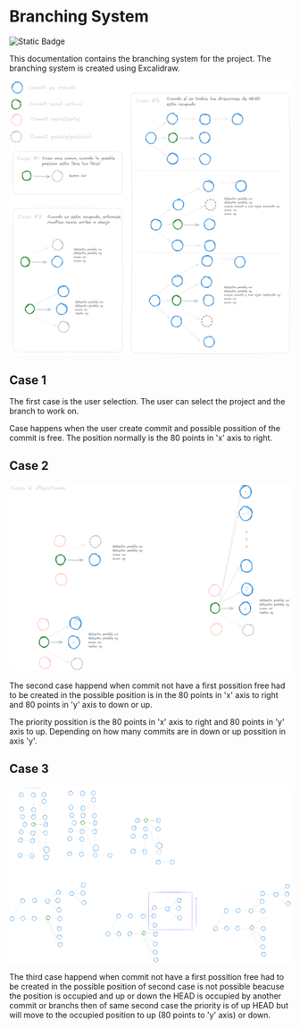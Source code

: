 # Branching System

![Static Badge](https://img.shields.io/badge/Excalidraw-black?style=for-the-badge&logo=excalidraw)


This documentation contains the branching system for the project. The branching system is created using Excalidraw.

![Branching System](../assets/MokapRamificaciones.png)

## Case 1

The first case is the user selection. The user can select the project and the branch to work on.

Case happens when the user create commit and possible possition of the commit is free. The position normally is the 80 points in 'x' axis to right.

## Case 2

![Branching System Case 2](../assets/MokapRamificacionesCaso2.png)

The second case happend when commit not have a first possition free had to be created in the possible position is in the 80 points in 'x' axis to right and 80 points in 'y' axis to down or up.

The priority possition is the 80 points in 'x' axis to right and 80 points in 'y' axis to up. Depending on how many commits are in down or up possition in axis 'y'.

## Case 3

![Branching System Case 3](../assets/MokapRamificacionesCaso3.png)

The third case happend when commit not have a first possition free had to be created in the possible position of second case is not possible beacuse the position is occupied and up or down the HEAD is occupied by another commit or branchs then of same second case the priority is of up HEAD but will move to the occupied position to up (80 points to 'y' axis) or down.
